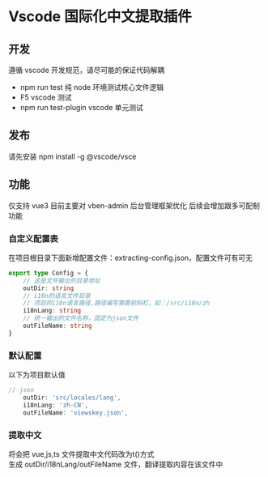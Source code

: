 # Vscode 国际化中文提取插件

## 开发

遵循 vscode 开发规范，请尽可能的保证代码解耦

-   npm run test 纯 node 环境测试核心文件逻辑
-   F5 vscode 测试
-   npm run test-plugin vscode 单元测试

## 发布

请先安装 npm install -g @vscode/vsce

## 功能

仅支持 vue3
目前主要对 vben-admin 后台管理框架优化 后续会增加跟多可配制功能

### 自定义配置表

在项目根目录下面新增配置文件：extracting-config.json，配置文件可有可无

```typescript
export type Config = {
	// 这是文件输出的目录地址
	outDir: string
	// i18n的语言文件目录
	// 项目的i18n语言路径,路径编写需要前斜杠，如：/src/i18n/zh
	i18nLang: string
	// 统一输出的文件名称，固定为json文件
	outFileName: string
}
```

### 默认配置

以下为项目默认值

```typescript
// json
	outDir: 'src/locales/lang',
	i18nLang: 'zh-CN',
	outFileName: 'viewskey.json',
```

### 提取中文

将会把 vue,js,ts 文件提取中文代码改为t()方式  
生成 outDir/i18nLang/outFileName 文件，翻译提取内容在该文件中
